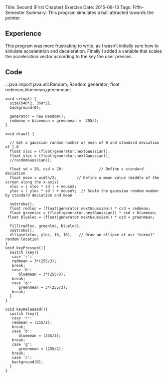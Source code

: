 Title: Second (First Chapter) Exercise
Date: 2015-08-13 
Tags: Fifth-Semester 
Summary: This program simulates a ball attracted towards the pointer.

## Experience 
This program was more frustrating to write, as I wasn't initially sure how to simulate acceleration and deceleration. Finally I added a variable that scales the acceleration vector according to the key the user presses. 

## Code


:::java
    import java.util.Random;
    Random generator; 
    float redmean,bluemean,greenmean;


    void setup() {
      size(640*2, 360*2);
      background(0);

      generator = new Random();
      redmean = bluemean = greenmean =  255/2;
    }

    void draw() {

      // Get a gaussian random number w/ mean of 0 and standard deviation of 1.0
      float xloc = (float)generator.nextGaussian();
      float yloc = (float)generator.nextGaussian();
      //randomGaussian();

      float sd = 20, csd = 20;                // Define a standard deviation
      float mean = width/2;         // Define a mean value (middle of the screen along the x-axis)
      xloc = ( xloc * sd ) + mouseX;
      yloc = ( yloc * sd ) + mouseY;  // Scale the gaussian random number by standard deviation and mean

      noStroke();
      float redloc = (float)generator.nextGaussian() * csd + redmean; 
      float greenloc = (float)generator.nextGaussian() * csd + bluemean;
     float blueloc = (float)generator.nextGaussian() * csd + greenmean;
      
      fill(redloc, greenloc, blueloc);
      noStroke();
      ellipse(xloc, yloc, 16, 16);   // Draw an ellipse at our "normal" random location
    }
    void keyPressed(){
      switch (key){
       case 'r':
       redmean = 3*(255/3);
       break;
       case 'b':
          bluemean = 3*(255/3);
       break;
       case 'g':
          greenmean = 3*(255/3);
       break;
      }
    }

    void keyReleased(){
      switch (key){
       case 'r':
       redmean = (255/2);
       break;
       case 'b':
          bluemean = (255/2);
       break;
       case 'g':
          greenmean = (255/2);
       break;
       case 'c':
       background(0);
      }
    }
